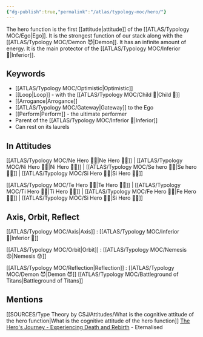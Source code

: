 ```yaml
---
{"dg-publish":true,"permalink":"/atlas/typology-moc/hero/"}
---
```



The hero function is the first [[attitude\|attitude]] of the [[ATLAS/Typology MOC/Ego\|Ego]]. 
It is the strongest function of our stack along with the [[ATLAS/Typology MOC/Demon 😈\|Demon]]. 
It has an infinite amount of energy. 
It is the main protector of the [[ATLAS/Typology MOC/Inferior 👶\|Inferior]]. 

## Keywords
- [[ATLAS/Typology MOC/Optimistic\|Optimistic]]
- [[Loop\|Loop]] - with the [[ATLAS/Typology MOC/Child 🧒\|Child 🧒]]
- [[Arrogance\|Arrogance]]
- [[ATLAS/Typology MOC/Gateway\|Gateway]] to the Ego
- [[Perform\|Perform]] - the ultimate performer
- Parent of the [[ATLAS/Typology MOC/Inferior 👶\|Inferior]] 
- Can rest on its laurels 

## In Attitudes

[[ATLAS/Typology MOC/Ne Hero 🦸‍♂️\|Ne Hero 🦸‍♂️]] | [[ATLAS/Typology MOC/Ni Hero 🦸‍♂️\|Ni Hero 🦸‍♂️]] | [[ATLAS/Typology MOC/Se hero 🦸‍♂️\|Se hero 🦸‍♂️]] | [[ATLAS/Typology MOC/Si Hero 🦸‍♂️\|Si Hero 🦸‍♂️]]

[[ATLAS/Typology MOC/Te Hero 🦸‍♂️\|Te Hero 🦸‍♂️]] | [[ATLAS/Typology MOC/Ti Hero 🦸‍♂️\|Ti Hero 🦸‍♂️]] | [[ATLAS/Typology MOC/Fe Hero 🦸‍♂️\|Fe Hero 🦸‍♂️]] | [[ATLAS/Typology MOC/Si Hero 🦸‍♂️\|Si Hero 🦸‍♂️]]

## Axis, Orbit, Reflect

[[ATLAS/Typology MOC/Axis\|Axis]] : [[ATLAS/Typology MOC/Inferior 👶\|Inferior 👶]]

[[ATLAS/Typology MOC/Orbit\|Orbit]] : [[ATLAS/Typology MOC/Nemesis 😟\|Nemesis 😟]]

[[ATLAS/Typology MOC/Reflection\|Reflection]] : [[ATLAS/Typology MOC/Demon 😈\|Demon 😈]]
[[ATLAS/Typology MOC/Battleground of Titans\|Battleground of Titans]]

## Mentions 
[[SOURCES/Type Theory by CSJ/Attitudes/What is the cognitive attitude of the hero function\|What is the cognitive attitude of the hero function]]
[The Hero's Journey - Experiencing Death and Rebirth](https://www.youtube.com/watch?v=tssOG2rS1AA) - Eternalised




